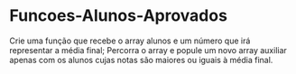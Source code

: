 # Funcoes-Alunos-Aprovados
Crie uma função que recebe o array alunos e um número que irá representar a média final;
Percorra o array e popule um novo array auxiliar apenas com os alunos cujas notas são maiores ou iguais à média final.
